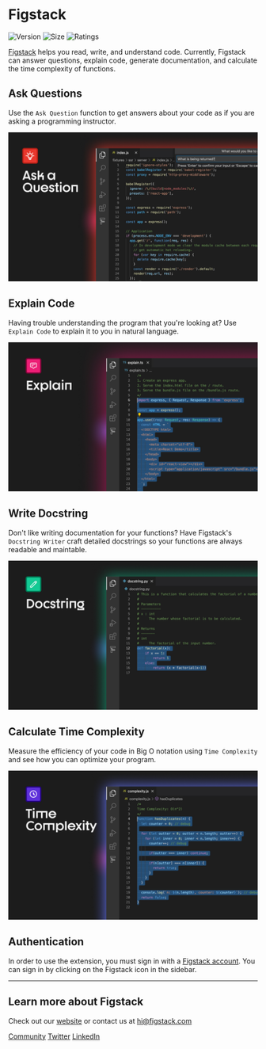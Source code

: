 # Figstack

![Version](https://img.shields.io/visual-studio-marketplace/v/figstack.vsc) ![Size](https://img.shields.io/github/languages/code-size/mintlify/figstack) ![Ratings](https://img.shields.io/visual-studio-marketplace/r/figstack.vsc)

[Figstack](https://figstack.com) helps you read, write, and understand code. Currently, Figstack can answer questions, explain code, generate documentation, and calculate the time complexity of functions.

## Ask Questions

Use the `Ask Question` function to get answers about your code as if you are asking a programming instructor.

![Ask Question](/vscode/images/ask.jpg)

## Explain Code

Having trouble understanding the program that you're looking at? Use `Explain Code` to explain it to you in natural language.

![Explain Code](/vscode//images/explain.jpg)

## Write Docstring

Don't like writing documentation for your functions? Have Figstack's `Docstring Writer` craft detailed docstrings so your functions are always readable and maintable.

![Write Docstring](/vscode/images/docstring.jpg)

## Calculate Time Complexity

Measure the efficiency of your code in Big O notation using `Time Complexity` and see how you can optimize your program.

![Time Complexity](/vscode/images/complexity.jpg)

## Authentication

In order to use the extension, you must sign in with a [Figstack account](https://figstack.com). You can sign in by clicking on the Figstack icon in the sidebar.

-----------------------------------------------------------------------------------------------------------

## Learn more about Figstack

Check out our [website](https://figstack.com) or contact us at [hi@figstack.com](mailto:hi@mintlify.com)

[Community](https://join.slack.com/t/figstack/shared_invite/zt-uoz4xieq-A59OSZ9cYtjoVw17PIJt_A)
[Twitter](https://twitter.com/mintlify)
[LinkedIn](https://www.linkedin.com/company/mintsearch)
